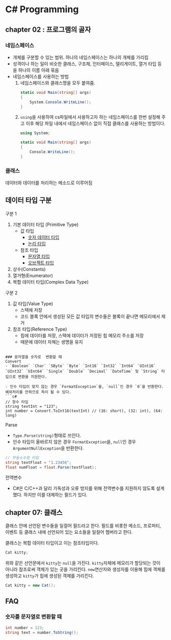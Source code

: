 ﻿# C# Programming
## chapter 02 : 프로그램의 골자
### 네임스페이스
- 개체를 구분할 수 있는 범위. 하나의 네임스페이스는 하나의 개체를 가리킴
- 성격이나 하는 일이 비슷한 클래스, 구조체, 인터페이스, 델리게이트, 열거 타입 등을 하나의 이름 아래 묶음
- 네임스페이스를 사용하는 방법
    1. 네임스페이스와 클래스명을 모두 붙여줌.
        ```c#
        static void Main(string[] args)
        {
            System.Console.WriteLine();
        }
        ```
    2. `using`을 사용하여 cs파일에서 사용하고자 하는 네임스페이스를 한번 설정해 주고 이후 해당 파일 내에서 네임스페이스 없이 직접 클래스를 사용하는 방법이다.
        ```c#
        using System;

        static void Main(string[] args)
        {
            Console.WriteLine();
        }
        ```

### 클래스
데이터와 데이터를 처리하는 메소드로 이루어짐
















## 데이터 타입 구분
구분 1
1. 기본 데이터 타입 (Primitive Type)
    - 값 타입
        - [숫자 데이터 타입](Study/Numeric_Types.md)
        - [논리 타입]()
    - 참조 타입
        - [문자열 타입]()
        - [오브젝트 타입]()
2. 상수(Constants)
3. 열거형(Enumerator)
4. 복합 데이터 타입(Complex Data Type)

구분 2
1. 값 타입(Value Type)
    - 스택에 저장
    - 코드 블록 안에서 생성된 모든 값 타입의 변수들은 블록이 끝나면 메모리에서 제거
2. 참조 타입(Reference Type)
    - 힙에 데이터를 저장, 스택에 데이터가 저장된 힙 메모리 주소를 저장
    - 때문에 데이터 자체는 생명을 유지


```

### 문자열을 숫자로  변환할 때
Convert  
- `Boolean` `Char` `SByte` `Byte` `Int16` `Int32` `Int64` `UInt16` `UInt32` `UInt64` `Single` `Double` `Decimal` `DateTime` 및 `String` 타입으로 변환을 지원한다.
  
- 인수 타입이 맞지 않는 경우 `FormatException`을, `null`인 경우 `0`을 반환한다. 예외처리를 안하므로 독이 될 수 있다.
```c#
// 정수 타입
string textInt = "123";
int number = Convert.ToInt16(textInt) // (16: short), (32: int), (64: long)
```
Parse
- `Type.Parse(string)`형태로 쓰인다.
- 인수 타입이 올바르지 않은 경우 `FormatException`을, `null`인 경우 `ArgumentNullException`을 반환한다.
```c#
// 부동소수점 타입
string textFloat = "1.23456";
float numFloat = float.Parse(textFloat);
```

전역변수
- C#은 C/C++과 달리 가독성과 오류 방지를 위해 전역변수를 지원하지 않도록 설계했다. 하지만 이를 대체하는 필드가 있다.

## chapter 07: 클래스
클래스 안에 선언된 변수들을 일컬어 필드라고 한다.
필드를 비롯한 메소드, 프로퍼티, 이벤트 등 클래스 내에 선언되어 있는 요소들을 일컬어 멤버라고 한다.

클래스는 복합 데이터 타입이고 이는 참조타입이다.
```c#
Cat kitty;
```
위와 같은 선언문에서 `kitty`는 `null`을 가진다. `kitty`자체에 메모리가 할당되는 것이 아니라 참조로써 객체가 있는 곳을 가리킨다.
`new`연산자와 생성자를 이용해 힙에 객체를 생성하고 `kitty`가 힙에 생성된 객체를 가리킨다.
```c#
Cat kitty = new Cat();
```

## FAQ
### 숫자를 문자열로 변환할 때
```c#
int number = 123;
string text = number.ToString();